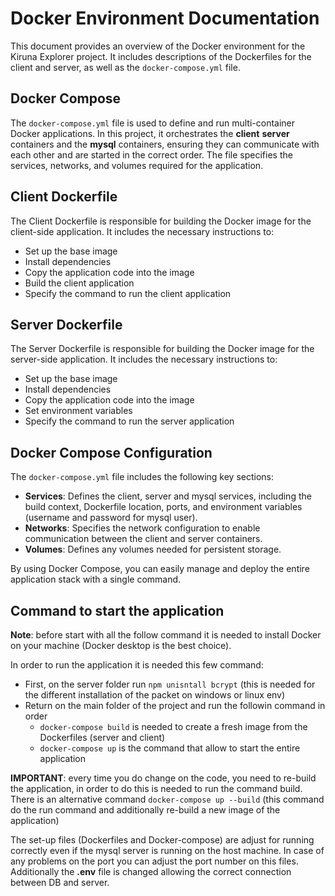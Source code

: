 # Docker Environment Documentation

This document provides an overview of the Docker environment for the Kiruna Explorer project. It includes descriptions of the Dockerfiles for the client and server, as well as the `docker-compose.yml` file.

## Docker Compose

The `docker-compose.yml` file is used to define and run multi-container Docker applications. In this project, it orchestrates the **client** **server** containers and the **mysql** containers, ensuring they can communicate with each other and are started in the correct order. The file specifies the services, networks, and volumes required for the application.

## Client Dockerfile

The Client Dockerfile is responsible for building the Docker image for the client-side application. It includes the necessary instructions to:

- Set up the base image
- Install dependencies
- Copy the application code into the image
- Build the client application
- Specify the command to run the client application

## Server Dockerfile

The Server Dockerfile is responsible for building the Docker image for the server-side application. It includes the necessary instructions to:

- Set up the base image
- Install dependencies
- Copy the application code into the image
- Set environment variables
- Specify the command to run the server application

## Docker Compose Configuration

The `docker-compose.yml` file includes the following key sections:

- **Services**: Defines the client, server and mysql services, including the build context, Dockerfile location, ports, and environment variables (username and password for mysql user).
- **Networks**: Specifies the network configuration to enable communication between the client and server containers.
- **Volumes**: Defines any volumes needed for persistent storage.

By using Docker Compose, you can easily manage and deploy the entire application stack with a single command.

## Command to start the application

**Note**: before start with all the follow command it is needed to install Docker on your machine (Docker desktop is the best choice).

In order to run the application it is needed this few command:

- First, on the server folder run `npm unisntall bcrypt` (this is needed for the different installation of the packet on windows or linux env)
- Return on the main folder of the project and run the followin command in order
  - `docker-compose build` is needed to create a fresh image from the Dockerfiles (server and client)
  - `docker-compose up` is the command that allow to start the entire application

**IMPORTANT**: every time you do change on the code, you need to re-build the application, in order to do this is needed to run the command build. There is an alternative command `docker-compose up --build` (this command do the run command and additionally re-build a new image of the application)

The set-up files (Dockerfiles and Docker-compose) are adjust for running correctly even if the mysql server is running on the host machine. In case of any problems on the port you can adjust the port number on this files.
Additionally the **.env** file is changed allowing the correct connection between DB and server.
